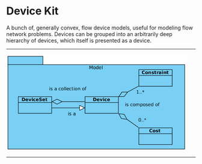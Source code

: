 # Device Kit
A bunch of, generally convex, flow device models, useful for modeling flow network problems. Devices can be grouped into an arbitrarily deep hierarchy of devices, which itself is presented as a device.

---

<img src="docs/img/uml-cd.png" style="max-width:480px" /><br/>

---
